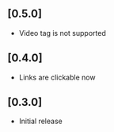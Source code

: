 ## [0.5.0]

* Video tag is not supported

## [0.4.0]

* Links are clickable now

## [0.3.0]

* Initial release
